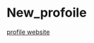 # New_profoile

<a href="https://62d2095444bb7b2079aad901--regal-crumble-1a1838.netlify.app/" >profile website</a>
